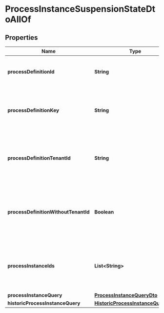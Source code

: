 

# ProcessInstanceSuspensionStateDtoAllOf


## Properties

Name | Type | Description | Notes
------------ | ------------- | ------------- | -------------
**processDefinitionId** | **String** | The process definition id of the process instances to activate or suspend.  **Note**: This parameter can be used only with combination of &#x60;suspended&#x60;. |  [optional]
**processDefinitionKey** | **String** | The process definition key of the process instances to activate or suspend.  **Note**: This parameter can be used only with combination of &#x60;suspended&#x60;, &#x60;processDefinitionTenantId&#x60;, and &#x60;processDefinitionWithoutTenantId&#x60;. |  [optional]
**processDefinitionTenantId** | **String** | Only activate or suspend process instances of a process definition which belongs to a tenant with the given id.  **Note**: This parameter can be used only with combination of &#x60;suspended&#x60;, &#x60;processDefinitionKey&#x60;, and &#x60;processDefinitionWithoutTenantId&#x60;. |  [optional]
**processDefinitionWithoutTenantId** | **Boolean** | Only activate or suspend process instances of a process definition which belongs to no tenant. Value may only be true, as false is the default behavior.  **Note**: This parameter can be used only with combination of &#x60;suspended&#x60;, &#x60;processDefinitionKey&#x60;, and &#x60;processDefinitionTenantId&#x60;. |  [optional]
**processInstanceIds** | **List&lt;String&gt;** | A list of process instance ids which defines a group of process instances which will be activated or suspended by the operation.  **Note**: This parameter can be used only with combination of &#x60;suspended&#x60;, &#x60;processInstanceQuery&#x60;, and &#x60;historicProcessInstanceQuery&#x60;. |  [optional]
**processInstanceQuery** | [**ProcessInstanceQueryDto**](ProcessInstanceQueryDto.md) |  |  [optional]
**historicProcessInstanceQuery** | [**HistoricProcessInstanceQueryDto**](HistoricProcessInstanceQueryDto.md) |  |  [optional]



